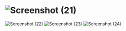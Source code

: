 # ![Screenshot (21)](https://user-images.githubusercontent.com/127951902/225312705-bfa5b4ac-fa8d-46a4-989d-c9f953b70ca9.png)

![Screenshot (22)](https://user-images.githubusercontent.com/127951902/225312838-5339242f-c703-4406-8ee6-bbfaa5040577.png)
![Screenshot (23)](https://user-images.githubusercontent.com/127951902/225312881-251d5618-aca7-45b8-a00f-099d10991118.png)
![Screenshot (24)](https://user-images.githubusercontent.com/127951902/225312933-2ed10352-f368-4770-8973-4c7c769e63a7.png)
